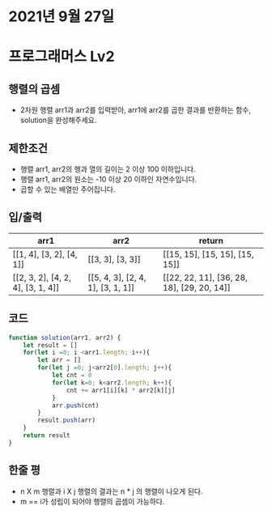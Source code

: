 # 2021년 9월 27일
# 프로그래머스 Lv2
## 행렬의 곱셈
- 2차원 행렬 arr1과 arr2를 입력받아, arr1에 arr2를 곱한 결과를 반환하는 함수, solution을 완성해주세요.
## 제한조건 
- 행렬 arr1, arr2의 행과 열의 길이는 2 이상 100 이하입니다.
- 행렬 arr1, arr2의 원소는 -10 이상 20 이하인 자연수입니다.
- 곱할 수 있는 배열만 주어집니다.
## 입/출력
|arr1|arr2|return|
|------|---|---|
|[[1, 4], [3, 2], [4, 1]]|[[3, 3], [3, 3]]|[[15, 15], [15, 15], [15, 15]]|
|[[2, 3, 2], [4, 2, 4], [3, 1, 4]]|[[5, 4, 3], [2, 4, 1], [3, 1, 1]]|[[22, 22, 11], [36, 28, 18], [29, 20, 14]]|
## 코드
```javascript
function solution(arr1, arr2) {
    let result = []
    for(let i =0; i <arr1.length; i++){
        let arr = []
        for(let j =0; j<arr2[0].length; j++){
            let cnt = 0
            for(let k=0; k<arr2.length; k++){
                cnt += arr1[i][k] * arr2[k][j]
            }
            arr.push(cnt)
        }
        result.push(arr)
    }
    return result
}
```
## 한줄 평
- n X m 행렬과 i X j 행렬의 결과는 n * j 의 행렬이 나오게 된다.
- m == i가 성립이 되어야 행렬의 곱셈이 가능하다.
